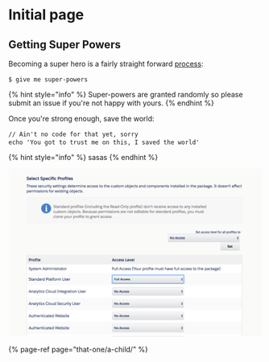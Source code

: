 # Initial page

## Getting Super Powers

Becoming a super hero is a fairly straight forward [process](that-one/a-child/grandchild.md#head-3):

```
$ give me super-powers
```

{% hint style="info" %}
 Super-powers are granted randomly so please submit an issue if you're not happy with yours.
{% endhint %}

Once you're strong enough, save the world:

```
// Ain't no code for that yet, sorry
echo 'You got to trust me on this, I saved the world'
```

{% hint style="info" %}
sasas
{% endhint %}

![](.gitbook/assets/sfprofiles.png)

{% page-ref page="that-one/a-child/" %}


